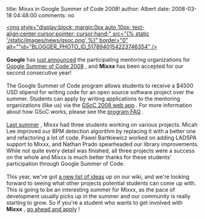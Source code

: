 title: Mixxx in Google Summer of Code 2008!
author: Albert
date: 2008-03-18 04:48:00
comments: no

<a onblur="try {parent.deselectBloggerImageGracefully();} catch(e) {}" href="{% static '/static/images/news/gsoc.png' %}"><img style="display:block; margin:0px auto 10px; text-align:center;cursor:pointer; cursor:hand;" src="{% static '/static/images/news/gsoc.png' %}" border="0" alt=""id="BLOGGER_PHOTO_ID_5178940154223746354" />
</a>
<br />
<br />
<span style="font-weight:bold;">Google</span>
 has <a href="http://code.google.com/soc/2008/">just announced</a>
 the participating mentoring organizations for <a href="http://code.google.com/soc/2008/">Google Summer of Code 2008</a>
, and <span style="font-weight:bold;">Mixxx</span>
 has been accepted for our second consecutive year!<br />
<br />
The Google Summer of Code program allows students to receive a $4500 USD stipend for writing code for an open source software project over the summer. Students can apply by writing applications to the mentoring organizations (like us) via the <a href="http://code.google.com/soc/2008/">GSoC 2008 web app</a>
. For more information about how GSoC works, please see the <a href="http://code.google.com/opensource/gsoc/2008/faqs.html">program FAQ</a>
. <br />
<br />
<a href="{% url '/news/2007-08-10-google-summer-of-code-2007-and-mixxx.html' %}">Last summer</a>
, Mixxx had three students working on various projects. Micah Lee improved our BPM detection algorithm by replacing it with a better one and refactoring a lot of code. Pawel Bartkiewicz worked on adding LADSPA support to Mixxx, and Nathan Prado spearheaded our library improvements. While not quite every detail was finished, all three projects were a success on the whole and Mixxx is much better thanks for these students' participation through Google Summer of Code.<br />
<br />
This year, we've got <a href="https://github.com/mixxxdj/mixxx/wiki/gsoc_2008_ideas">a new list of ideas</a>
 up on our wiki, and we're looking forward to seeing what other projects potential students can come up with. This is going to be an interesting summer for Mixxx, as the pace of development usually picks up in the summer and our community is really starting to grow. So if you're a student who wants to get involved with <span style="font-weight:bold;">Mixxx</span>
, <a href="http://code.google.com/soc/2008/">go ahead and apply</a>
!

